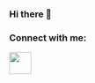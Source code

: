 ### Hi there 👋
<h3 align="left">Connect with me:</h3>
<p align="left">
<a href="https://www.linkedin.com/in/dayanand-gavas-61a53237/" target="blank"><img align="center" src="https://cdn2.iconfinder.com/data/icons/social-media-2285/512/1_Linkedin_unofficial_colored_svg-512.png" alt="" height="40" width="40" /></a>
</p>
  
